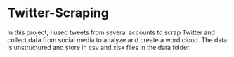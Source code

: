 # Twitter-Scraping

In this project, I used tweets from several accounts to scrap Twitter and collect data from social media to analyze and create a word cloud. The data is unstructured and store in csv and xlsx files in the data folder.
